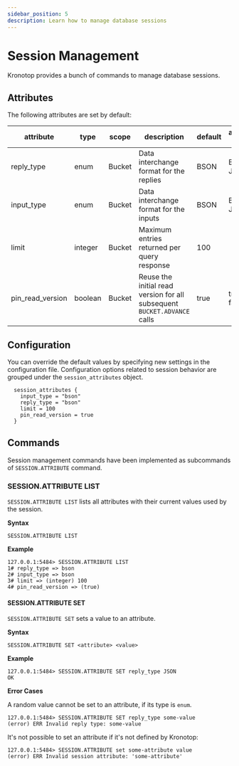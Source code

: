 ```yaml
---
sidebar_position: 5
description: Learn how to manage database sessions
---
```


# Session Management

Kronotop provides a bunch of commands to manage database sessions.

## Attributes

The following attributes are set by default:

| attribute        | type    | scope  | description                                                              | default | available values |
|------------------|---------|--------|--------------------------------------------------------------------------|---------|------------------|
| reply_type       | enum    | Bucket | Data interchange format for the replies                                  | BSON    | BSON, JSON       |
| input_type       | enum    | Bucket | Data interchange format for the inputs                                   | BSON    | BSON, JSON       |
| limit            | integer | Bucket | Maximum entries returned per query response                              | 100     |                  |
| pin_read_version | boolean | Bucket | Reuse the initial read version for all subsequent `BUCKET.ADVANCE` calls | true    | true, false      |

## Configuration

You can override the default values by specifying new settings in the configuration file. Configuration options related to 
session behavior are grouped under the `session_attributes` object.

```hocon
  session_attributes {
    input_type = "bson"
    reply_type = "bson"
    limit = 100
    pin_read_version = true
  }

```
## Commands

Session management commands have been implemented as subcommands of `SESSION.ATTRIBUTE` command.

### SESSION.ATTRIBUTE LIST

`SESSION.ATTRIBUTE LIST` lists all attributes with their current values used by the session.

**Syntax**

```
SESSION.ATTRIBUTE LIST
```

**Example**

```
127.0.0.1:5484> SESSION.ATTRIBUTE LIST
1# reply_type => bson
2# input_type => bson
3# limit => (integer) 100
4# pin_read_version => (true)
```

#### SESSION.ATTRIBUTE SET

`SESSION.ATTRIBUTE SET` sets a value to an attribute.

**Syntax**

```
SESSION.ATTRIBUTE SET <attribute> <value>
```

**Example**

```
127.0.0.1:5484> SESSION.ATTRIBUTE SET reply_type JSON
OK
```

**Error Cases**

A random value cannot be set to an attribute, if its type is `enum`.

```
127.0.0.1:5484> SESSION.ATTRIBUTE SET reply_type some-value
(error) ERR Invalid reply type: some-value
```

It's not possible to set an attribute if it's not defined by Kronotop:

```
127.0.0.1:5484> SESSION.ATTRIBUTE set some-attribute value
(error) ERR Invalid session attribute: 'some-attribute'
```
